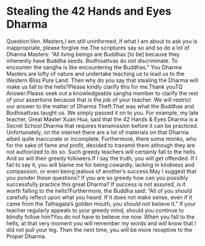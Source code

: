 # Stealing the 42 Hands and Eyes Dharma

Question:​Ven. Masters,I am still uninformed, if what I am about to ask you is inappropriate, please forgive me.The scriptures say so and so do a lot of Dharma Masters: “All living beings are Buddhas [to be] because they inherently have Buddha seeds. Bodhisattvas do not discriminate. To encounter the sangha is like encountering the Buddhas.”      You Dharma Masters are lofty of nature and undertake teaching us to lead us to the Western Bliss Pure Land. Then why do you say that stealing the Dharma will make us fall to the hells?Please kindly clarify this for me.Thank youTQ  Answer:Please seek out a knowledgeable sangha member to clarify the rest of your assertions because that is the job of your teacher. We will restrict our answer to the matter of Dharma Theft.That was what the Buddhas and Bodhisattvas taught us. We simply passed it on to you. For example, my late teacher, Great Master Xuan Hua, said that the 42 Hands & Eyes Dharma is a Secret School Dharma that requires transmission before it can be practiced. Unfortunately, on the internet there are a lot of materials on that Dharma albeit quite inaccurate or incomplete. Furthermore, there some monks, who for the sake of fame and profit, decided to transmit them although they are not authorized to do so. Such greedy teachers will certainly fall to the hells. And so will their greedy followers.If I say the truth, you will get offended. If I fail to say it, you will blame me for being cowardly, lacking in kindness and compassion, or even being jealous of another’s success.May I suggest that you ponder these questions? If you are so greedy how can you possibly successfully practice this great Dharma? If success is not assured, is it worth falling to the hells?Furthermore, the Buddha said: “All of you should carefully reflect upon what you heard. If it does not make sense, even if it came from the Tathagata’s golden mouth, you should not believe it.” If your teacher regularly appeals to your greedy mind, should you continue to blindly follow him?​You do not have to believe me now. When you fall to the hells, at that very moment you will remember my words and will know that I did not pull your leg. Then the next time, you will be more receptive to the Proper Dharma.